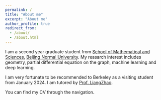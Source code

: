 ```yaml
---
permalink: /
title: "About me"
excerpt: "About me"
author_profile: true
redirect_from: 
  - /about/
  - /about.html
---
```


I am a second year graduate student from [School of Mathematical and Sciences](https://math.bnu.edu.cn), [Beijing Normal University](https://www.bnu.edu.cn). My reasarch interest includes geometry, partial differential equation on the graph, machine learning and deep learning.

I am very fortunate to be recommended to Berkeley as a visiting student from January 2024. I am tutored by [Prof. LiangZhao](https://math.bnu.edu.cn). 

You can find my CV through the navigation.
